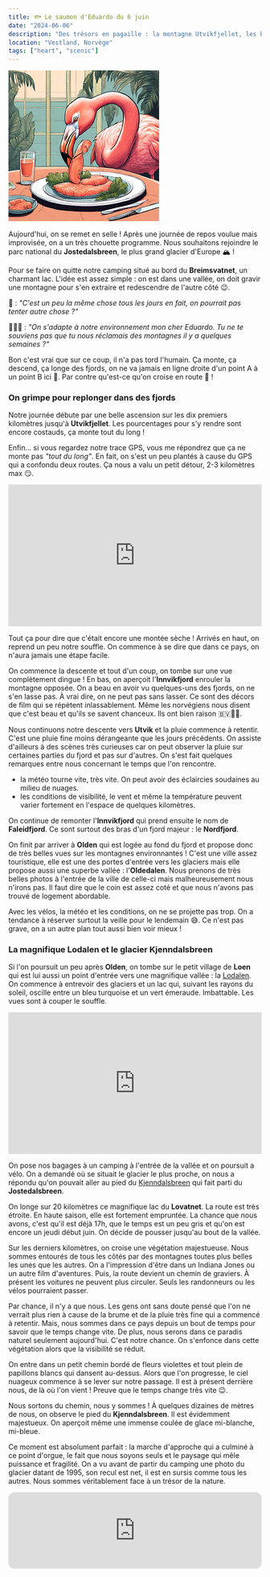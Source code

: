 ```yaml
---
title: 🐟 Le saumon d'Eduardo du 6 juin
date: "2024-06-06"
description: "Des trésors en pagaille : la montagne Utvikfjellet, les bras du Nordfjord, la vallée Lodalen et le glacier Kjenndalsbreen !"
location: "Vestland, Norvège"
tags: ["heart", "scenic"]
---
```


![Saumon d'Eduardo](../saumon_eduardo.png)

Aujourd'hui, on se remet en selle ! Après une journée de repos voulue mais improvisée, on a un très chouette programme. Nous souhaitons rejoindre le parc national du **Jostedalsbreen**, le plus grand glacier d'Europe 🏔️ !

Pour se faire on quitte notre camping situé au bord du **Breimsvatnet**, un charmant lac. L'idée est assez simple : on est dans une vallée, on doit gravir une montagne pour s'en extraire et redescendre de l'autre côté 😉.

🦩 : _"C'est un peu la même chose tous les jours en fait, on pourrait pas tenter autre chose ?"_

💁🏼‍♂️ : _"On s'adapte à notre environnement mon cher Eduardo. Tu ne te souviens pas que tu nous réclamais des montagnes il y a quelques semaines ?"_

Bon c'est vrai que sur ce coup, il n'a pas tord l'humain. Ça monte, ça descend, ça longe des fjords, on ne va jamais en ligne droite d'un point A à un point B ici 🤔. Par contre qu'est-ce qu'on croise en route 🤩 !

### On grimpe pour replonger dans des fjords

Notre journée débute par une belle ascension sur les dix premiers kilomètres jusqu'à **Utvikfjellet**. Les pourcentages pour s'y rendre sont encore costauds, ça monte tout du long !

Enfin... si vous regardez notre trace GPS, vous me répondrez que ça ne monte pas _"tout du long"_. En fait, on s'est un peu plantés à cause du GPS qui a confondu deux routes. Ça nous a valu un petit détour, 2-3 kilomètres max 😏.

<div style="width: 100%; height: 0; position: relative; padding-bottom: 56%;"><iframe src="https://giphy.com/embed/GyoDb07kd4SsDfZIJG" style="top: 0; left: 0; width: 100%; height: 100%; position: absolute; border: 0;" allowfullscreen scrolling="no" allow="encrypted-media;" class="giphy-embed"></iframe></div>

Tout ça pour dire que c'était encore une montée sèche ! Arrivés en haut, on reprend un peu notre souffle. On commence à se dire que dans ce pays, on n'aura jamais une étape facile.

On commence la descente et tout d'un coup, on tombe sur une vue complètement dingue ! En bas, on aperçoit l'**Innvikfjord** enrouler la montagne opposée. On a beau en avoir vu quelques-uns des fjords, on ne s'en lasse pas. À vrai dire, on ne peut pas sans lasser. Ce sont des décors de film qui se répètent inlassablement. Même les norvégiens nous disent que c'est beau et qu'ils se savent chanceux. Ils ont bien raison <span class="d-emoji">🇧🇻</span>👍🏼.

Nous continuons notre descente vers **Utvik** et la pluie commence à retentir. C'est une pluie fine moins dérangeante que les jours précédents. On assiste d'ailleurs à des scènes très curieuses car on peut observer la pluie sur certaines parties du fjord et pas sur d'autres. On s'est fait quelques remarques entre nous concernant le temps que l'on rencontre.

- la météo tourne vite, très vite. On peut avoir des éclaircies soudaines au milieu de nuages.
- les conditions de visibilité, le vent et même la température peuvent varier fortement en l'espace de quelques kilomètres.

On continue de remonter l'**Innvikfjord** qui prend ensuite le nom de **Faleidfjord**. Ce sont surtout des bras d'un fjord majeur : le **Nordfjord**.

On finit par arriver à **Olden** qui est logée au fond du fjord et propose donc de très belles vues sur les montagnes environnantes ! C'est une ville assez touristique, elle est une des portes d'entrée vers les glaciers mais elle propose aussi une superbe vallée : l'**Oldedalen**. Nous prenons de très belles photos à l'entrée de la ville de celle-ci mais malheureusement nous n'irons pas. Il faut dire que le coin est assez coté et que nous n'avons pas trouvé de logement abordable.

Avec les vélos, la météo et les conditions, on ne se projette pas trop. On a tendance à réserver surtout la veille pour le lendemain 😅. Ce n'est pas grave, on a un autre plan tout aussi bien voir mieux !

### La magnifique Lodalen et le glacier Kjenndalsbreen

Si l'on poursuit un peu après **Olden**, on tombe sur le petit village de **Loen** qui est lui aussi un point d'entrée vers une magnifique vallée : la [Lodalen](https://www.visitnorway.fr/listings/lodalen/212249/). On commence à entrevoir des glaciers et un lac qui, suivant les rayons du soleil, oscille entre un bleu turquoise et un vert émeraude. Imbattable. Les vues sont à couper le souffle.

<div style="width: 100%; height: 0; position: relative; padding-bottom: 56%;"><iframe src="https://giphy.com/embed/uwIKg3USQdPR3I0efD" style="top: 0; left: 0; width: 100%; height: 100%; position: absolute; border: 0;" allowfullscreen scrolling="no" allow="encrypted-media;" class="giphy-embed"></iframe></div>

On pose nos bagages à un camping à l'entrée de la vallée et on poursuit a vélo. On a demandé où se situait le glacier le plus proche, on nous a répondu qu'on pouvait aller au pied du [Kjenndalsbreen](https://www.visitnorway.fr/listings/kjenndalsbreen/212250/) qui fait parti du **Jostedalsbreen**.

On longe sur 20 kilomètres ce magnifique lac du **Lovatnet**. La route est très étroite. En haute saison, elle est fortement empruntée. La chance que nous avons, c'est qu'il est déjà 17h, que le temps est un peu gris et qu'on est encore un jeudi début juin. On décide de pousser jusqu'au bout de la vallée.

Sur les derniers kilomètres, on croise une végétation majestueuse. Nous sommes entourés de tous les côtés par des montagnes toutes plus belles les unes que les autres. On a l'impression d'être dans un Indiana Jones ou un autre film d'aventures. Puis, la route devient un chemin de graviers. À présent les voitures ne peuvent plus circuler. Seuls les randonneurs ou les vélos pourraient passer.

Par chance, il n'y a que nous. Les gens ont sans doute pensé que l'on ne verrait plus rien à cause de la brume et de la pluie très fine qui a commencé à retentir. Mais, nous sommes dans ce pays depuis un bout de temps pour savoir que le temps change vite. De plus, nous serons dans ce paradis naturel seulement aujourd'hui. C'est notre chance. On s'enfonce dans cette végétation alors que la visibilité se réduit.

On entre dans un petit chemin bordé de fleurs violettes et tout plein de papillons blancs qui dansent au-dessus. Alors que l'on progresse, le ciel nuageux commence à se lever sur notre passage. Il est à présent derrière nous, de là où l'on vient ! Preuve que le temps change très vite 😉.

Nous sortons du chemin, nous y sommes ! À quelques dizaines de mètres de nous, on observe le pied du **Kjenndalsbreen**. Il est évidemment majestueux. On aperçoit même une immense coulée de glace mi-blanche, mi-bleue.

Ce moment est absolument parfait : la marche d'approche qui a culminé à ce point d'orgue, le fait que nous soyons seuls et le paysage qui mêle puissance et fragilité. On a vu avant de partir du camping une photo du glacier datant de 1995, son recul est net, il est en sursis comme tous les autres. Nous sommes véritablement face à un trésor de la nature.

<iframe style="border-radius:12px" src="https://open.spotify.com/embed/track/55h7vJchibLdUkxdlX3fK7?utm_source=generator" width="100%" height="152" frameBorder="0" allow="autoplay; clipboard-write; encrypted-media; picture-in-picture" loading="lazy"></iframe>
